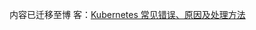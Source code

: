 内容已迁移至博
客：[Kubernetes 常见错误、原因及处理方法](https://thiscute.world/posts/kubernetes-common-errors-and-solutions/)

